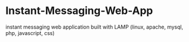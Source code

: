 # Instant-Messaging-Web-App
instant messaging web application built with LAMP (linux, apache, mysql, php, javascript, css)
